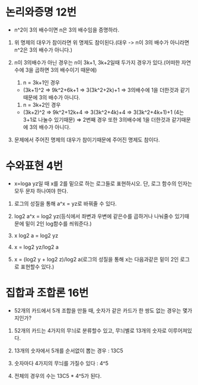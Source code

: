 # 논리와증명 12번
- n^2이 3의 배수이면 n은 3의 배수임을 증명하라.

1. 위 명제의 대우가 참이라면 위 명제도 참이된다.(대우 -> n이 3의 배수가 아니라면 n^2은 3의 배수가 아니다.)

2. n이 3의배수가 아닌 경우는 n이 3k+1, 3k+2일때 두가지 경우가 있다.(어떠한 자연수에 3을 곱하면 3의 배수이기 때문에)
   1) n = 3k+1인 경우
   - (3k+1)^2 => 9k^2+6k+1 => 3(3k^2+2k)+1 => 3의배수에 1을 더한것과 같기때문에 3의 배수가 아니다.

   1) n = 3k+2인 경우
   - (3k+2)^2 => 9k^2+12k+4 => 3(3k^2+4k)+4 => 3(3k^2+4k+1)+1 (4는 3+1로 나눌수 있기때문) => 2번째 경우 또한 3의배수에 1을 더한것과 같기때문에 3의 배수가 아니다.

3. 문제에서 주어진 명제의 대우가 참이기때문에 주어진 명제도 참이다.

# 수와표현 4번
- x=loga yz일 때 x를 2를 밑으로 하는 로그들로 표현하시오. 단, 로그 함수의 인자는 모두 문자 하나여야 한다.

1. 로그의 성질을 통해 a^x = yz로 바꿔줄 수 있다.

2. log2 a^x = log2 yz(등식에서 좌변과 우변에 같은수를 곱하거나 나눠줄수 있기때문에 밑이 2인 log함수를 씌워준다.)

3. x log2 a = log2 yz

4. x = log2 yz/log2 a

5. x = (log2 y + log2 z)/log2 a(로그의 성질을 통해 x는 다음과같은 밑이 2인 로그로 표현할수 있다.)

# 집합과 조합론 16번
- 52개의 카드에서 5개 조합을 만들 때, 숫자가 같은 카드가 한 쌍도 없는 경우는 몇가지인가?

1. 52개의 카드는 4가지의 무늬로 분류할수 있고, 무늬별로 13개의 숫자로 이루어져있다.

2. 13개의 숫자에서 5개를 순서없이 뽑는 경우 : 13C5

3. 숫자마다 4가지의 무늬를 가질수 있다 : 4^5

4. 전체의 경우의 수는 13C5 * 4^5가 된다.